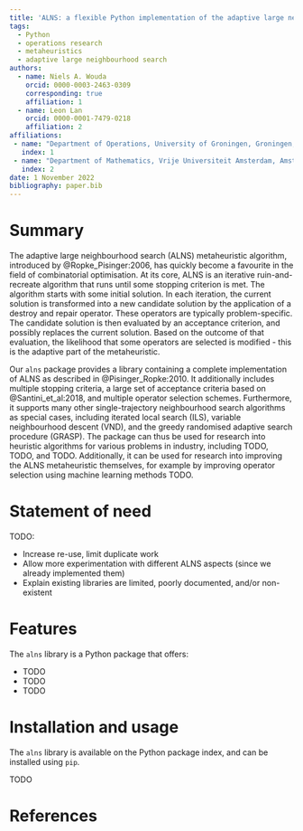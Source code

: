 ```yaml
---
title: 'ALNS: a flexible Python implementation of the adaptive large neighbourhood search metaheuristic'
tags:
  - Python
  - operations research
  - metaheuristics
  - adaptive large neighbourhood search
authors:
  - name: Niels A. Wouda
    orcid: 0000-0003-2463-0309
    corresponding: true
    affiliation: 1
  - name: Leon Lan
    orcid: 0000-0001-7479-0218
    affiliation: 2
affiliations:
 - name: "Department of Operations, University of Groningen, Groningen, The Netherlands \\newline"
   index: 1
 - name: "Department of Mathematics, Vrije Universiteit Amsterdam, Amsterdam, The Netherlands \\newline"
   index: 2
date: 1 November 2022
bibliography: paper.bib
---
```


# Summary

The adaptive large neighbourhood search (ALNS) metaheuristic algorithm, introduced by @Ropke_Pisinger:2006, has quickly become a favourite in the field of combinatorial optimisation.
At its core, ALNS is an iterative ruin-and-recreate algorithm that runs until some stopping criterion is met.
The algorithm starts with some initial solution.
In each iteration, the current solution is transformed into a new candidate solution by the application of a destroy and repair operator.
These operators are typically problem-specific.
The candidate solution is then evaluated by an acceptance criterion, and possibly replaces the current solution.
Based on the outcome of that evaluation, the likelihood that some operators are selected is modified - this is the adaptive part of the metaheuristic.

Our `alns` package provides a library containing a complete implementation of ALNS as described in @Pisinger_Ropke:2010.
It additionally includes multiple stopping criteria, a large set of acceptance criteria based on @Santini_et_al:2018, and multiple operator selection schemes. 
Furthermore, it supports many other single-trajectory neighbourhood search algorithms as special cases, including iterated local search (ILS), variable neighbourhood descent (VND), and the greedy randomised adaptive search procedure (GRASP).
The package can thus be used for research into heuristic algorithms for various problems in industry, including TODO, TODO, and TODO.
Additionally, it can be used for research into improving the ALNS metaheuristic themselves, for example by improving operator selection using machine learning methods TODO.

# Statement of need

TODO:

- Increase re-use, limit duplicate work
- Allow more experimentation with different ALNS aspects (since we already implemented them)
- Explain existing libraries are limited, poorly documented, and/or non-existent

# Features

The `alns` library is a Python package that offers:

- TODO
- TODO
- TODO

# Installation and usage

The `alns` library is available on the Python package index, and can be installed using `pip`.

TODO

# References
